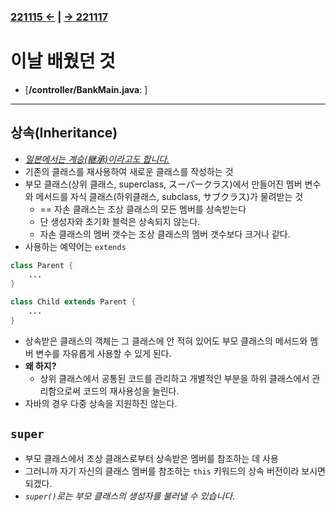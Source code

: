 ﻿### [221115 ←](/221011-_JAVA/221115) | [→ 221117](/221011-_JAVA/221117/)

# 이날 배웠던 것

- [**/controller/BankMain.java**: ]

---

## 상속(Inheritance)

- [_일본에서는 계승(継承)이라고도 합니다._](/999999_ETC/0_docs/Vocabulary.md)
- 기존의 클래스를 재사용하여 새로운 클래스를 작성하는 것
- 부모 클래스(상위 클래스, superclass, スーパークラス)에서 만들어진 멤버 변수와 메서드를 자식 클래스(하위클래스, subclass, サブクラス)가 물려받는 것
    - == 자손 클래스는 조상 클래스의 모든 멤버를 상속받는다
    - 단 생성자와 초기화 블럭은 상속되지 않는다.
    - 자손 클래스의 멤버 갯수는 조상 클래스의 멤버 갯수보다 크거나 같다.
- 사용하는 예약어는 `extends`

```java
class Parent {
    ...
}

class Child extends Parent {
    ...
}
```

- 상속받은 클래스의 객체는 그 클래스에 안 적혀 있어도 부모 클래스의 메서드와 멤버 변수를 자유롭게 사용할 수 있게 된다.
- **왜 하지?**
    - 상위 클래스에서 공통된 코드를 관리하고 개별적인 부분을 하위 클래스에서 관리함으로써 코드의 재사용성을 늘린다.
- 자바의 경우 다중 상속을 지원하진 않는다.

## `super`

- 부모 클래스에서 조상 클래스로부터 상속받은 멤버를 참조하는 데 사용
- 그러니까 자기 자신의 클래스 멤버를 참조하는 `this` 키워드의 상속 버전이라 보시면 되겠다.
- *`super()`로는 부모 클래스의 생성자를 불러낼 수 있습니다.*